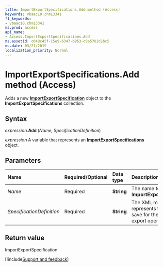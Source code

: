 ```yaml
---
title: ImportExportSpecifications.Add method (Access)
keywords: vbaac10.chm13341
f1_keywords:
- vbaac10.chm13341
ms.prod: access
api_name:
- Access.ImportExportSpecifications.Add
ms.assetid: c048c45f-15e9-6347-b953-c9a5702d2bc5
ms.date: 03/21/2019
localization_priority: Normal
---
```



# ImportExportSpecifications.Add method (Access)

Adds a new **[ImportExportSpecification](Access.ImportExportSpecification.md)** object to the **ImportExportSpecifications** collection.


## Syntax

_expression_.**Add** (_Name_, _SpecificationDefinition_)

_expression_ A variable that represents an **[ImportExportSpecifications](Access.ImportExportSpecifications.md)** object.


## Parameters

|Name|Required/Optional|Data type|Description|
|:-----|:-----|:-----|:-----|
| _Name_|Required|**String**|The name to use for the **ImportExportSpecification**.|
| _SpecificationDefinition_|Required|**String**|The XML markup that represents the settings to save for the import or export operation.|

## Return value

ImportExportSpecification




[!include[Support and feedback](~/includes/feedback-boilerplate.md)]